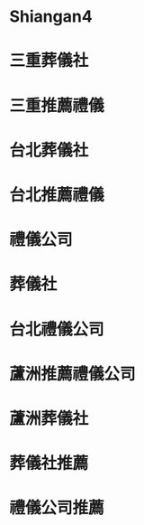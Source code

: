 # Shiangan4
# 三重葬儀社
# 三重推薦禮儀
# 台北葬儀社
# 台北推薦禮儀
# 禮儀公司
# 葬儀社
# 台北禮儀公司
# 蘆洲推薦禮儀公司
# 蘆洲葬儀社
# 葬儀社推薦
# 禮儀公司推薦
